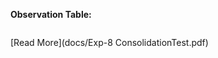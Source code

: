 **Observation Table:**

<img sr="images/obervation_table.JPG">

[Read More](docs/Exp-8 ConsolidationTest.pdf)